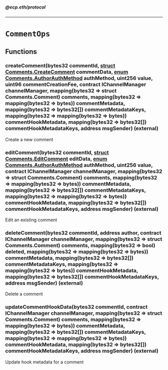 ##### @ecp.eth/protocol

----

# `CommentOps`











## Functions

### createComment(bytes32 commentId, [struct Comments.CreateComment](/protocol-reference/types/Comments#createcomment) commentData, [enum Comments.AuthorAuthMethod](/protocol-reference/types/Comments#authorauthmethod) authMethod, uint256 value, uint96 commentCreationFee, contract IChannelManager channelManager, mapping(bytes32 => struct Comments.Comment) comments, mapping(bytes32 => mapping(bytes32 => bytes)) commentMetadata, mapping(bytes32 => bytes32[]) commentMetadataKeys, mapping(bytes32 => mapping(bytes32 => bytes)) commentHookMetadata, mapping(bytes32 => bytes32[]) commentHookMetadataKeys, address msgSender) (external)

Create a new comment




### editComment(bytes32 commentId, [struct Comments.EditComment](/protocol-reference/types/Comments#editcomment) editData, [enum Comments.AuthorAuthMethod](/protocol-reference/types/Comments#authorauthmethod) authMethod, uint256 value, contract IChannelManager channelManager, mapping(bytes32 => struct Comments.Comment) comments, mapping(bytes32 => mapping(bytes32 => bytes)) commentMetadata, mapping(bytes32 => bytes32[]) commentMetadataKeys, mapping(bytes32 => mapping(bytes32 => bytes)) commentHookMetadata, mapping(bytes32 => bytes32[]) commentHookMetadataKeys, address msgSender) (external)

Edit an existing comment




### deleteComment(bytes32 commentId, address author, contract IChannelManager channelManager, mapping(bytes32 => struct Comments.Comment) comments, mapping(bytes32 => bool) deleted, mapping(bytes32 => mapping(bytes32 => bytes)) commentMetadata, mapping(bytes32 => bytes32[]) commentMetadataKeys, mapping(bytes32 => mapping(bytes32 => bytes)) commentHookMetadata, mapping(bytes32 => bytes32[]) commentHookMetadataKeys, address msgSender) (external)

Delete a comment




### updateCommentHookData(bytes32 commentId, contract IChannelManager channelManager, mapping(bytes32 => struct Comments.Comment) comments, mapping(bytes32 => mapping(bytes32 => bytes)) commentMetadata, mapping(bytes32 => bytes32[]) commentMetadataKeys, mapping(bytes32 => mapping(bytes32 => bytes)) commentHookMetadata, mapping(bytes32 => bytes32[]) commentHookMetadataKeys, address msgSender) (external)

Update hook metadata for a comment






